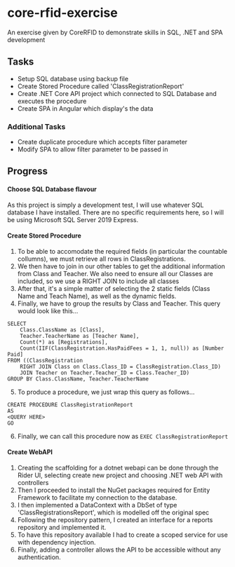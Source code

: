 # core-rfid-exercise
An exercise given by CoreRFID to demonstrate skills in SQL, .NET and SPA development


## Tasks ##
- Setup SQL database using backup file
- Create Stored Procedure called 'ClassRegistrationReport'
- Create .NET Core API project which connected to SQL Database and executes the procedure
- Create SPA in Angular which display's the data

### Additional Tasks ###
- Create duplicate procedure which accepts filter parameter
- Modify SPA to allow filter parameter to be passed in

## Progress ##
#### Choose SQL Database flavour ####
As this project is simply a development test, I will use whatever SQL database I have installed.
There are no specific requirements here, so I will be using Microsoft SQL Server 2019 Express.

#### Create Stored Procedure ####
1. To be able to accomodate the required fields (in particular the countable collumns), we must retrieve all rows in ClassRegistrations.
2. We then have to join in our other tables to get the additional information from Class and Teacher. We also need to ensure all our Classes are included, so we use a RIGHT JOIN to include all classes
3. After that, it's a simple matter of selecting the 2 static fields (Class Name and Teach Name), as well as the dynamic fields.
4. Finally, we have to group the results by Class and Teacher.
This query would look like this...
```
SELECT
	Class.ClassName as [Class],
	Teacher.TeacherName as [Teacher Name],
	Count(*) as [Registrations],
	Count(IIF(ClassRegistration.HasPaidFees = 1, 1, null)) as [Number Paid]
FROM ((ClassRegistration
	RIGHT JOIN Class on Class.Class_ID = ClassRegistration.Class_ID)
	JOIN Teacher on Teacher.Teacher_ID = Class.Teacher_ID)
GROUP BY Class.ClassName, Teacher.TeacherName
```
5. To produce a procedure, we just wrap this query as follows...
```
CREATE PROCEDURE ClassRegistrationReport
AS
<QUERY HERE>
GO
```
6. Finally, we can call this procedure now as `EXEC ClassRegistrationReport`

#### Create WebAPI ####
1. Creating the scaffolding for a dotnet webapi can be done through the Rider UI, selecting create new project and choosing .NET web API with controllers
2. Then I proceeded to install the NuGet packages required for Entity Framework to facilitate my connection to the database.
3. I then implemented a DataContext with a DbSet of type 'ClassRegistrationsReport', which is modelled off the original spec
4. Following the repository pattern, I created an interface for a reports repository and implemented it.
5. To have this repository available I had to create a scoped service for use with dependency injection.
6. Finally, adding a controller allows the API to be accessible without any authentication.
